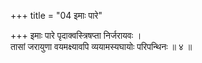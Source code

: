 +++
title = "04 इमाः पारे"

+++
इमाः पारे पृदाक्वस्त्रिषप्ता निर्जरायवः ।  
तासां जरायुणा वयमक्ष्यावपि व्ययामस्यघायोः परिपन्थिनः ॥ ४ ॥